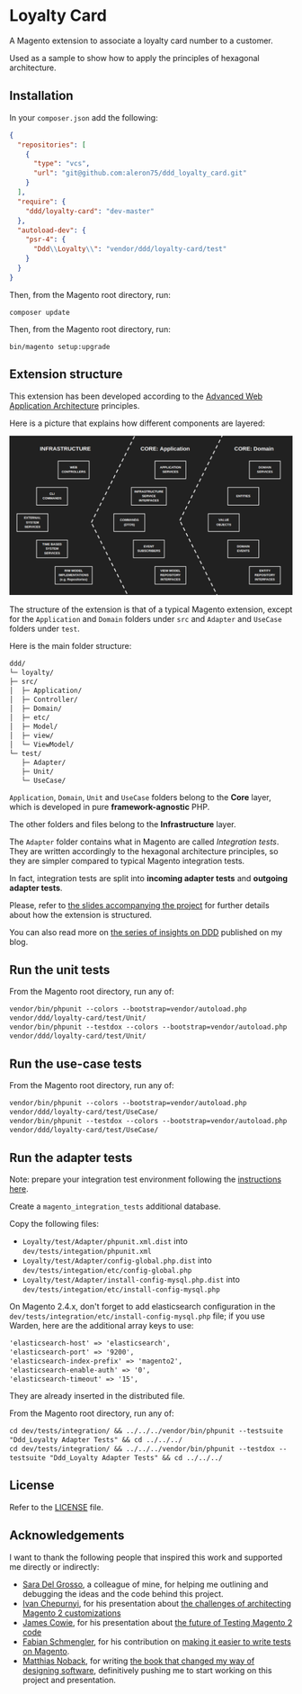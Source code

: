 # Loyalty Card
A Magento extension to associate a loyalty card number to a customer.

Used as a sample to show how to apply the principles of hexagonal architecture. 

## Installation
In your `composer.json` add the following:

```json
{
  "repositories": [
    {
      "type": "vcs",
      "url": "git@github.com:aleron75/ddd_loyalty_card.git"
    }
  ],
  "require": {
    "ddd/loyalty-card": "dev-master"
  },
  "autoload-dev": {
    "psr-4": {
      "Ddd\\Loyalty\\": "vendor/ddd/loyalty-card/test"
    }
  }
}
```

Then, from the Magento root directory, run:

    composer update

Then, from the Magento root directory, run:

    bin/magento setup:upgrade

## Extension structure
This extension has been developed according to the [Advanced Web Application Architecture](https://matthiasnoback.nl/book/advanced-web-application-architecture/) principles.

Here is a picture that explains how different components are layered:

![How components are layered](https://raw.githubusercontent.com/aleron75/aleron75.github.io/master/img/ddd-journey/awaa-big-picture.png)

The structure of the extension is that of a typical Magento extension, except for the `Application` and `Domain` folders under `src` and `Adapter` and `UseCase` folders under `test`.

Here is the main folder structure:

    ddd/
    └─ loyalty/
    ├─ src/
    │  ├─ Application/
    │  ├─ Controller/
    │  ├─ Domain/
    │  ├─ etc/
    │  ├─ Model/
    │  ├─ view/
    │  └─ ViewModel/
    └─ test/
       ├─ Adapter/
       ├─ Unit/
       └─ UseCase/

`Application`, `Domain`, `Unit` and `UseCase` folders belong to the **Core** layer, which is developed in pure **framework-agnostic** PHP.

The other folders and files belong to the **Infrastructure** layer.

The `Adapter` folder contains what in Magento are called *Integration tests*. They are written accordingly to the hexagonal architecture principles, so they are simpler compared to typical Magento integration tests.

In fact, integration tests are split into **incoming adapter tests** and **outgoing adapter tests**.

Please, refer to [the slides accompanying the project](https://www.slideshare.net/aleron75/meet-magento-it-2021-principles-advantages-of-hexagonal-architecture-on-magento-249255352) for further details about how the extension is structured.

You can also read more on [the series of insights on DDD](http://aleron75.com/blog/tag/ddd/) published on my blog.

## Run the unit tests
From the Magento root directory, run any of:

    vendor/bin/phpunit --colors --bootstrap=vendor/autoload.php vendor/ddd/loyalty-card/test/Unit/
    vendor/bin/phpunit --testdox --colors --bootstrap=vendor/autoload.php vendor/ddd/loyalty-card/test/Unit/

## Run the use-case tests
From the Magento root directory, run any of:

    vendor/bin/phpunit --colors --bootstrap=vendor/autoload.php vendor/ddd/loyalty-card/test/UseCase/
    vendor/bin/phpunit --testdox --colors --bootstrap=vendor/autoload.php vendor/ddd/loyalty-card/test/UseCase/

## Run the adapter tests
Note: prepare your integration test environment following the [instructions here](https://devdocs.magento.com/guides/v2.4/test/integration/integration_test_execution.html).

Create a `magento_integration_tests` additional database.

Copy the following files:
- `Loyalty/test/Adapter/phpunit.xml.dist` into `dev/tests/integation/phpunit.xml`
- `Loyalty/test/Adapter/config-global.php.dist` into `dev/tests/integation/etc/config-global.php`
- `Loyalty/test/Adapter/install-config-mysql.php.dist` into `dev/tests/integation/etc/install-config-mysql.php`

On Magento 2.4.x, don't forget to add elasticsearch configuration in the `dev/tests/integration/etc/install-config-mysql.php` file; if you use Warden, here are the additional array keys to use:

    'elasticsearch-host' => 'elasticsearch',
    'elasticsearch-port' => '9200',
    'elasticsearch-index-prefix' => 'magento2',
    'elasticsearch-enable-auth' => '0',
    'elasticsearch-timeout' => '15',

They are already inserted in the distributed file.

From the Magento root directory, run any of:

    cd dev/tests/integration/ && ../../../vendor/bin/phpunit --testsuite "Ddd_Loyalty Adapter Tests" && cd ../../../
    cd dev/tests/integration/ && ../../../vendor/bin/phpunit --testdox --testsuite "Ddd_Loyalty Adapter Tests" && cd ../../../

## License
Refer to the [LICENSE](LICENSE) file.

## Acknowledgements
I want to thank the following people that inspired this work and supported me directly or indirectly:

- [Sara Del Grosso](https://twitter.com/saradg82), a colleague of mine, for helping me outlining and debugging the ideas and the code behind this project.
- [Ivan Chepurnyi](https://twitter.com/IvanChepurnyi), for his presentation about [the challenges of architecting Magento 2 customizations](https://www.youtube.com/watch?v=kd40IkIRzuk)  
- [James Cowie](https://twitter.com/jcowie), for his presentation about [the future of Testing Magento 2 code](https://www.youtube.com/watch?v=mHFEYGDUQ-k) 
- [Fabian Schmengler](https://twitter.com/fschmengler), for his contribution on [making it easier to write tests on Magento](https://github.com/tddwizard).
- [Matthias Noback](https://twitter.com/matthiasnoback), for writing [the book that changed my way of designing software](https://matthiasnoback.nl/book/advanced-web-application-architecture/), definitively pushing me to start working on this project and presentation.

